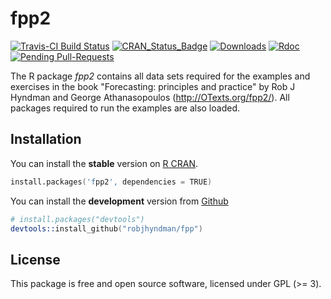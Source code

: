 fpp2
=======================

[![Travis-CI Build Status](https://travis-ci.org/robjhyndman/fpp2.svg?branch=master)](https://travis-ci.org/robjhyndman/fpp)
[![CRAN_Status_Badge](http://www.r-pkg.org/badges/version/fpp2)](https://cran.r-project.org/package=fpp2)
[![Downloads](http://cranlogs.r-pkg.org/badges/fpp2)](https://cran.r-project.org/package=fpp2)
[![Rdoc](http://www.rdocumentation.org/badges/version/fpp2)](http://www.rdocumentation.org/packages/fpp2)
[![Pending Pull-Requests](http://githubbadges.herokuapp.com/robjhyndman/fpp/pulls.svg?style=flat)](https://github.com/robjhyndman/fpp/pulls)

The R package *fpp2* contains all data sets required for the examples and exercises in the book "Forecasting: principles and practice" by Rob J Hyndman and George Athanasopoulos (http://OTexts.org/fpp2/). All packages required to run the examples are also loaded.

## Installation
You can install the **stable** version on
[R CRAN](https://cran.r-project.org/package=fpp2).

```s
install.packages('fpp2', dependencies = TRUE)
```

You can install the **development** version from
[Github](https://github.com/robjhyndman/fpp)

```s
# install.packages("devtools")
devtools::install_github("robjhyndman/fpp")
```


## License

This package is free and open source software, licensed under GPL (>= 3).
